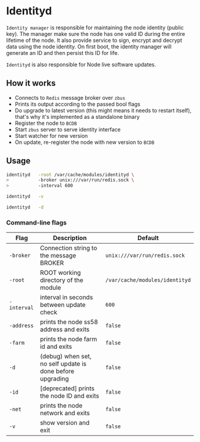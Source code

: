 # Identityd

`Identity manager` is responsible for maintaining the node identity (public key). The manager make sure the node has one valid ID during the entire lifetime of the node. It also provide service to sign, encrypt and decrypt data using the node identity.
On first boot, the identity manager will generate an ID and then persist this ID for life.

`Identityd` is also responsible for Node live software updates.

## How it works

- Connects to `Redis` message broker over `zbus`
- Prints its output according to the passed bool flags
- Do upgrade to latest version (this might means it needs to restart itself), that's why it's implemented as a standalone binary
- Register the node to `BCDB`
- Start `zbus` server to serve identity interface
- Start watcher for new version
- On update, re-register the node with new version to `BCDB`

## Usage

```sh
identityd   -root /var/cache/modules/identityd \
>           -broker unix:///var/run/redis.sock \
>           -interval 600
```

```sh
identityd   -v
```
```sh
identityd   -d
```
### Command-line flags

| Flag          | Description                                               | Default                         |
| ------------- | --------------------------------------------------------- | ------------------------------- |
| `-broker`     | Connection string to the message BROKER                   | `unix:///var/run/redis.sock`    |
| `-root`       | ROOT working directory of the module                      | `/var/cache/modules/identityd`  |
| `-interval`   | interval in seconds between update check                  | `600`                           |
| `-address`    | prints the node ss58 address and exits                    | `false`                         |
| `-farm`       | prints the node farm id and exits                         | `false`                         |
| `-d`          | (debug) when set, no self update is done before upgrading | `false`                         |
| `-id`         | [deprecated] prints the node ID and exits                 | `false`                         |
| `-net`        | prints the node network and exits                         | `false`                         |
| `-v`          | show version and exit                                     | `false`                         |